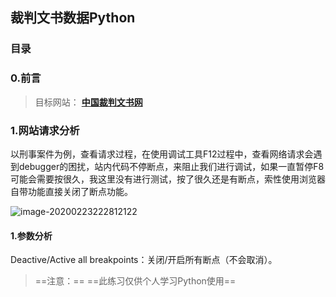 ## 裁判文书数据Python

### 目录

### 0.前言

> 目标网站：
> 				[**中国裁判文书网**](http://wenshu.court.gov.cn/website/wenshu/181217BMTKHNT2W0/index.html)

### 1.网站请求分析

以刑事案件为例，查看请求过程，在使用调试工具F12过程中，查看网络请求会遇到debugger的困扰，站内代码不停断点，来阻止我们进行调试，如果一直暂停F8可能会需要按很久，我这里没有进行测试，按了很久还是有断点，索性使用浏览器自带功能直接关闭了断点功能。

![image-20200223222812122](https://github.com/lizijiee/Python/blob/master/%E8%A3%81%E5%88%A4%E6%96%87%E4%B9%A6%E7%BD%91python/md%E5%9B%BE%E7%89%87/image-20200223222812122.png)

#### 1.参数分析

Deactive/Active all breakpoints：关闭/开启所有断点（不会取消）。



>   ==注意：== 
>   	==此练习仅供个人学习Python使用==
